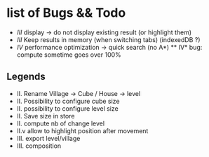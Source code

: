 # list of Bugs && Todo

* *III* display
    → do not display existing result (or highlight them)
* *III* Keep results in memory (when switching tabs) (indexedDB ?)
* *IV* performance optimization → quick search (no A*)
** IV* bug: compute sometime goes over 100%

## Legends

* II. Rename Village → Cube / House → level
* II. Possibility to configure cube size
* II. possibility to configure level size
* II. Save size in store
* II. compute nb of change level
* II.v allow to highlight position after movement
* III. export level/village
* III. composition

